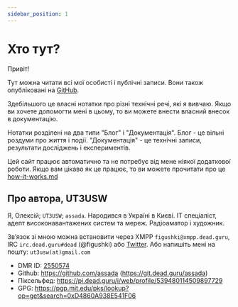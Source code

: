 ```yaml
---
sidebar_position: 1
---
```


# Хто тут?

Привіт!

Тут можна читати всі мої особисті і публічні записи. Вони також опубліковані на [GitHub](https://github.com/assada/ut3usw.dead.guru/tree/master/docs).

Здебільшого це власні нотатки про різні технічні речі, які я вивчаю. Якщо ви хочете допомогти мені в цьому, то ви можете внести власний внесок в документацію.

Нотатки розділені на два типи "Блог" і "Документація". Блог - це вільні роздуми про життя і події. "Документація" - це технічні записи, результати досліджень і експериментів.

Цей сайт працює автоматично та не потребує від мене ніякої додаткової роботи. Якщо вам цікаво як це працює, то ви можете прочитати про це [how-it-works.md](/docs/how-it-works)

## Про автора, UT3USW

Я, Олексій; `UT3USW`; `assada`. Народився в Україні в Києві. IT спеціаліст, адепт високонавантажених систем та мереж. Радіоаматор і художник.

Звʼязок зі мною можна встановити через XMPP `figushki@xmpp.dead.guru`, IRC `irc.dead.guru#dead` (@figushki) або [Twitter](https://twitter.com/speed_shit).
Або напишіть мені на пошту: `ut3usw(at)gmail.com`

* DMR ID: [2550574](https://database.radioid.net/database/view?id=2550574)
* Github: https://github.com/assada (https://git.dead.guru/assada)
* Піксельфед: https://pi.dead.guru/i/web/profile/539480114509897729
* GPG: https://pgp.mit.edu/pks/lookup?op=get&search=0xD4860A938E541F06